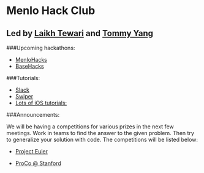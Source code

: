 # Menlo Hack Club
## Led by [Laikh Tewari](https://www.github.com/laikhtewari) and [Tommy Yang](https://github.com/tommyy96)


###Upcoming hackathons:

* [MenloHacks](http://www.menlohacks.com)
* [BaseHacks](http://www.basehacks.org)

###Tutorials:

* [Slack](https://github.com/hackclub/hackclub/blob/master/SLACK.md)
* [Swiper](https://github.com/hackclub/hackclub/tree/master/workshops/swiper)
* [Lots of iOS tutorials:](http://www.raywenderlich.com/category/swift)

###Announcements:

We will be having a competitions for various prizes in the next few meetings. Work in teams to find the answer to the given problem. Then try to generalize your solution with code.
The competitions will be listed below:
* [Project Euler](https://projecteuler.net/problem=1)


* [ProCo @ Stanford](http://proco.stanford.edu)